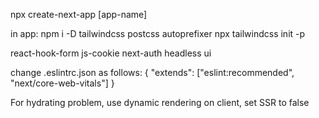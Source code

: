npx create-next-app [app-name]

in app:
npm i -D tailwindcss postcss autoprefixer
npx tailwindcss init -p

react-hook-form
js-cookie
next-auth
headless ui

change .eslintrc.json as follows:
{
"extends": ["eslint:recommended", "next/core-web-vitals"]
}

For hydrating problem, use dynamic rendering on client, set SSR to false



